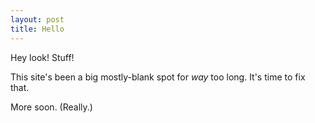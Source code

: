 ```yaml
---
layout: post
title: Hello
---
```


Hey look! Stuff!

This site's been a big mostly-blank spot for *way* too long. It's time to fix that.

More soon. (Really.)


